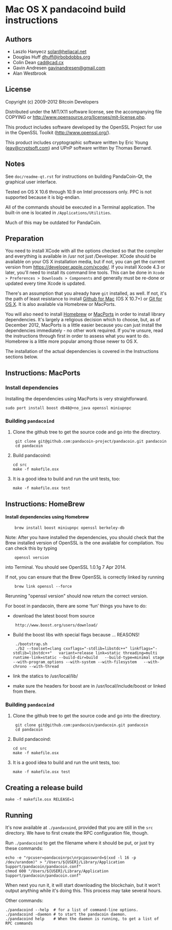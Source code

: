 Mac OS X pandacoind build instructions
====================================

Authors
-------

* Laszlo Hanyecz <solar@heliacal.net>
* Douglas Huff <dhuff@jrbobdobbs.org>
* Colin Dean <cad@cad.cx>
* Gavin Andresen <gavinandresen@gmail.com>
* Alan Westbrook

License
-------

Copyright (c) 2009-2012 Bitcoin Developers

Distributed under the MIT/X11 software license, see the accompanying
file COPYING or http://www.opensource.org/licenses/mit-license.php.

This product includes software developed by the OpenSSL Project for use in
the OpenSSL Toolkit (http://www.openssl.org/).

This product includes cryptographic software written by
Eric Young (eay@cryptsoft.com) and UPnP software written by Thomas Bernard.

Notes
-----

See `doc/readme-qt.rst` for instructions on building PandaCoin-Qt, the
graphical user interface.

Tested on OS X 10.6 through 10.9 on Intel processors only. PPC is not
supported because it is big-endian.

All of the commands should be executed in a Terminal application. The
built-in one is located in `/Applications/Utilities`.

Much of this may be outdated for PandaCoin.

Preparation
-----------

You need to install XCode with all the options checked so that the compiler
and everything is available in /usr not just /Developer. XCode should be
available on your OS X installation media, but if not, you can get the
current version from https://developer.apple.com/xcode/. If you install
Xcode 4.3 or later, you'll need to install its command line tools. This can
be done in `Xcode > Preferences > Downloads > Components` and generally must
be re-done or updated every time Xcode is updated.

There's an assumption that you already have `git` installed, as well. If
not, it's the path of least resistance to install [Github for Mac](https://mac.github.com/)
(OS X 10.7+) or
[Git for OS X](https://code.google.com/p/git-osx-installer/). It is also
available via Homebrew or MacPorts.

You will also need to install [Homebrew](http://mxcl.github.io/homebrew/)
or [MacPorts](https://www.macports.org/) in order to install library
dependencies. It's largely a religious decision which to choose, but, as of
December 2012, MacPorts is a little easier because you can just install the
dependencies immediately - no other work required. If you're unsure, read
the instructions through first in order to assess what you want to do.
Homebrew is a little more popular among those newer to OS X.

The installation of the actual dependencies is covered in the Instructions
sections below.

Instructions: MacPorts
----------------------

### Install dependencies

Installing the dependencies using MacPorts is very straightforward.

    sudo port install boost db48@+no_java openssl miniupnpc

### Building `pandacoind`

1. Clone the github tree to get the source code and go into the directory.

        git clone git@github.com:pandacoin-project/pandacoin.git pandacoin
        cd pandacoin

2.  Build pandacoind:

        cd src
        make -f makefile.osx

3.  It is a good idea to build and run the unit tests, too:

        make -f makefile.osx test

Instructions: HomeBrew
----------------------

#### Install dependencies using Homebrew

        brew install boost miniupnpc openssl berkeley-db

Note: After you have installed the dependencies, you should check that the Brew installed version of OpenSSL is the one available for compilation. You can check this by typing

        openssl version

into Terminal. You should see OpenSSL 1.0.1g 7 Apr 2014.

If not, you can ensure that the Brew OpenSSL is correctly linked by running

        brew link openssl --force

Rerunning "openssl version" should now return the correct version.

For boost in pandacoin, there are some ‘fun’ things you have to do:

 * download the latest boost from source

        http://www.boost.org/users/download/

 * Build the boost libs with special flags because ... REASONS!

        ./bootstrap.sh
        ./b2 --toolset=clang cxxflags="-stdlib=libstdc++" linkflags="-stdlib=libstdc++"   variant=release link=static threading=multi runtime-link=static --build-dir=build   --build-type=minimal stage --with-program_options --with-system --with-filesystem   --with-chrono --with-thread

 * link the statics to /usr/local/lib/
 * make sure the headers for boost are in /usr/local/include/boost or linked from there.

### Building `pandacoind`

1. Clone the github tree to get the source code and go into the directory.

        git clone git@github.com:pandacoin/pandacoin.git pandacoin
        cd pandacoin

2.  Build pandacoind:

        cd src
        make -f makefile.osx

3.  It is a good idea to build and run the unit tests, too:

        make -f makefile.osx test

Creating a release build
------------------------

    make -f makefile.osx RELEASE=1

Running
-------

It's now available at `./pandacoind`, provided that you are still in the `src`
directory. We have to first create the RPC configuration file, though.

Run `./pandacoind` to get the filename where it should be put, or just try these
commands:

    echo -e "rpcuser=pandacoinrpc\nrpcpassword=$(xxd -l 16 -p /dev/urandom)" > "/Users/${USER}/Library/Application Support/pandacoin/pandacoin.conf"
    chmod 600 "/Users/${USER}/Library/Application Support/pandacoin/pandacoin.conf"

When next you run it, it will start downloading the blockchain, but it won't
output anything while it's doing this. This process may take several hours.

Other commands:

    ./pandacoind --help  # for a list of command-line options.
    ./pandacoind -daemon # to start the pandacoin daemon.
    ./pandacoind help    # When the daemon is running, to get a list of RPC commands

